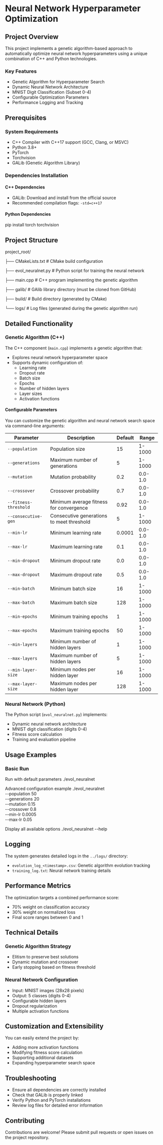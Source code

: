 # Neural Network Hyperparameter Optimization

## Project Overview

This project implements a genetic algorithm-based approach to automatically optimize neural network hyperparameters using a unique combination of C++ and Python technologies.

### Key Features
- Genetic Algorithm for Hyperparameter Search
- Dynamic Neural Network Architecture
- MNIST Digit Classification (Subset 0-4)
- Configurable Optimization Parameters
- Performance Logging and Tracking

## Prerequisites

### System Requirements
- C++ Compiler with C++17 support (GCC, Clang, or MSVC)
- Python 3.8+
- PyTorch
- Torchvision
- GALib (Genetic Algorithm Library)

### Dependencies Installation

#### C++ Dependencies
- GALib: Download and install from the official source
- Recommended compilation flags: `-std=c++17`

#### Python Dependencies
pip install torch torchvision

## Project Structure
project_root/

├── CMakeLists.txt           # CMake build configuration

├── evol_neuralnet.py        # Python script for training the neural network

├── main.cpp                 # C++ program implementing the genetic algorithm

├── galib/                   # GAlib library directory (must be cloned from GitHub)

├── build/                   # Build directory (generated by CMake)

└── logs/                    # Log files (generated during the genetic algorithm run)

## Detailed Functionality

### Genetic Algorithm (C++)
The C++ component (`main.cpp`) implements a genetic algorithm that:
- Explores neural network hyperparameter space
- Supports dynamic configuration of:
   - Learning rate
   - Dropout rate
   - Batch size
   - Epochs
   - Number of hidden layers
   - Layer sizes
   - Activation functions

#### Configurable Parameters
You can customize the genetic algorithm and neural network search space via command-line arguments:

| Parameter | Description | Default | Range |
|-----------|-------------|---------|-------|
| `--population` | Population size | 15 | 1-1000 |
| `--generations` | Maximum number of generations | 5 | 1-1000 |
| `--mutation` | Mutation probability | 0.2 | 0.0-1.0 |
| `--crossover` | Crossover probability | 0.7 | 0.0-1.0 |
| `--fitness-threshold` | Minimum average fitness for convergence | 0.92 | 0.0-1.0 |
| `--consecutive-gen` | Consecutive generations to meet threshold | 5 | 1-1000 |
| `--min-lr` | Minimum learning rate | 0.0001 | 0.0-1.0 |
| `--max-lr` | Maximum learning rate | 0.1 | 0.0-1.0 |
| `--min-dropout` | Minimum dropout rate | 0.0 | 0.0-1.0 |
| `--max-dropout` | Maximum dropout rate | 0.5 | 0.0-1.0 |
| `--min-batch` | Minimum batch size | 16 | 1-1000 |
| `--max-batch` | Maximum batch size | 128 | 1-1000 |
| `--min-epochs` | Minimum training epochs | 1 | 1-1000 |
| `--max-epochs` | Maximum training epochs | 50 | 1-1000 |
| `--min-layers` | Minimum number of hidden layers | 1 | 1-1000 |
| `--max-layers` | Maximum number of hidden layers | 5 | 1-1000 |
| `--min-layer-size` | Minimum nodes per hidden layer | 16 | 1-1000 |
| `--max-layer-size` | Maximum nodes per hidden layer | 128 | 1-1000 |

### Neural Network (Python)
The Python script (`evol_neuralnet.py`) implements:
- Dynamic neural network architecture
- MNIST digit classification (digits 0-4)
- Fitness score calculation
- Training and evaluation pipeline

## Usage Examples

### Basic Run

Run with default parameters
   ./evol_neuralnet

Advanced configuration example
./evol_neuralnet \
   --population 50 \
   --generations 20 \
   --mutation 0.15 \
   --crossover 0.8 \
   --min-lr 0.0005 \
   --max-lr 0.05

Display all available options
   ./evol_neuralnet --help

## Logging

The system generates detailed logs in the `../logs/` directory:
- `evolution_log_<timestamp>.csv`: Genetic algorithm evolution tracking
- `training_log.txt`: Neural network training details

## Performance Metrics

The optimization targets a combined performance score:
- 70% weight on classification accuracy
- 30% weight on normalized loss
- Final score ranges between 0 and 1

## Technical Details

### Genetic Algorithm Strategy
- Elitism to preserve best solutions
- Dynamic mutation and crossover
- Early stopping based on fitness threshold

### Neural Network Configuration
- Input: MNIST images (28x28 pixels)
- Output: 5 classes (digits 0-4)
- Configurable hidden layers
- Dropout regularization
- Multiple activation functions

## Customization and Extensibility

You can easily extend the project by:
- Adding more activation functions
- Modifying fitness score calculation
- Supporting additional datasets
- Expanding hyperparameter search space

## Troubleshooting

- Ensure all dependencies are correctly installed
- Check that GALib is properly linked
- Verify Python and PyTorch installations
- Review log files for detailed error information

## Contributing

Contributions are welcome! Please submit pull requests or open issues on the project repository.
